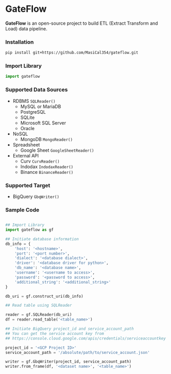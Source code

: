 # GateFlow
**GateFlow** is an open-source project to build ETL (Extract Transform and Load) data pipeline.

### Installation
```bash
pip install git+https://github.com/MasiCal354/gateflow.git
```

### Import Library
```python
import gateflow
```

### Supported Data Sources
- RDBMS ```SQLReader()```
    - MySQL or MariaDB
    - PostgreSQL
    - SQLite
    - Microsoft SQL Server
    - Oracle
- NoSQL
    - MongoDB ```MongoReader()```
- Spreadsheet
    - Google Sheet ```GoogleSheetReader()```
- External API
    - Curv ```CurvReader()```
    - Indodax ```IndodaxReader()```
    - Binance ```BinanceReader()```
    
### Supported Target
- BigQuery ```GbqWriter()```

### Sample Code
```python

## Import Library
import gateflow as gf

## Initiate database information
db_info = {
    'host': '<hostname>',
    'port': '<port number>',
    'dialect': '<database dialect>',
    'driver': '<database driver for python>',
    'db_name': '<database name>',
    'username': '<username to access>',
    'password': '<password to access>',
    'additional_string': '<additional_string>'
}

db_uri = gf.construct_uri(db_info)

## Read table using SQLReader

reader = gf.SQLReader(db_uri)
df = reader.read_table('<table_name>')

## Initiate BigQuery project_id and service_account_path
## You can get the service account key from
## https://console.cloud.google.com/apis/credentials/serviceaccountkey

project_id = '<GCP Project ID>'
service_account_path = '/absolute/path/to/service_account.json'

writer = gf.GbqWriter(project_id, service_account_path)
writer.from_frame(df, '<dataset name>', '<table_name>')
```